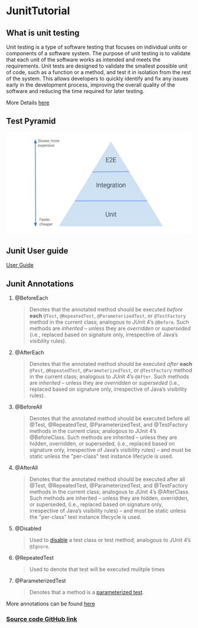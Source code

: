 # JunitTutorial



## What is unit testing

Unit testing is a type of software testing that focuses on individual units or components of a software system. The purpose of unit testing is to validate that each unit of the software works as intended and meets the requirements. Unit tests are designed to validate the smallest possible unit of  code, such as a function or a method, and test it in isolation from the  rest of the system. This allows developers to quickly identify and fix  any issues early in the development process, improving the overall  quality of the software and reducing the time required for later  testing.

More Details [here](https://www.geeksforgeeks.org/unit-testing-software-testing)

## Test Pyramid

<img src="test_pyramid.png" alt="Test Pyramid" style="zoom:50%;" />



## Junit User guide

[User Guide](https://junit.org/junit5/docs/current/user-guide)

## Junit Annotations

1. @BeforeEach

   > Denotes that the annotated method should be executed *before* **each** `@Test`, `@RepeatedTest`, `@ParameterizedTest`, or `@TestFactory` method in the current class; analogous to JUnit 4’s `@Before`. Such methods are *inherited* – unless they are *overridden* or *superseded* (i.e., replaced based on signature only, irrespective of Java’s visibility rules).

2. @AfterEach

   > Denotes that the annotated method should be executed *after* **each** `@Test`, `@RepeatedTest`, `@ParameterizedTest`, or `@TestFactory` method in the current class; analogous to JUnit 4’s `@After`. Such methods are *inherited* – unless they are *overridden* or *superseded* (i.e., replaced based on signature only, irrespective of Java’s visibility rules).

3. @BeforeAll

   > Denotes that the annotated method should be executed before all @Test, @RepeatedTest, @ParameterizedTest, and @TestFactory methods in the current class; analogous to JUnit 4’s @BeforeClass. Such methods are inherited – unless they are hidden, overridden, or superseded, (i.e., replaced based on signature only, irrespective of Java’s visibility rules) – and must be static unless the "per-class" test instance lifecycle is used.

4. @AfterAll

   > Denotes that the annotated method should be executed after all @Test, @RepeatedTest, @ParameterizedTest, and @TestFactory methods in the current class; analogous to JUnit 4’s @AfterClass. Such methods are inherited – unless they are hidden, overridden, or superseded, (i.e., replaced based on signature only, irrespective of Java’s visibility rules) – and must be static unless the "per-class" test instance lifecycle is used.

5. @Disabled

   > Used to [disable](https://junit.org/junit5/docs/current/user-guide/#writing-tests-disabling) a test class or test method; analogous to JUnit 4’s `@Ignore`.

6. @RepeatedTest

   > Used to denote that test will be executed mulitple times

7. @ParameterizedTest

   > Denotes that a method is a [parameterized test](https://junit.org/junit5/docs/current/user-guide/#writing-tests-parameterized-tests). 

More annotations can be found [here](https://junit.org/junit5/docs/current/user-guide/#writing-tests-annotations)

### [Source code GitHub link](https://github.com/nasasatyanasa/JunitTutorial)

